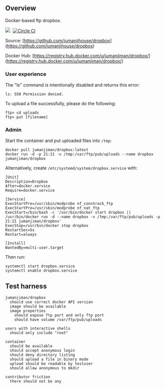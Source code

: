 ## Overview

Docker-based ftp dropbox.

[![](https://badge.imagelayers.io/jumanjiman/dropbox.svg)](https://imagelayers.io/?images=jumanjiman/dropbox:latest 'View image size and layers')&nbsp;
[![Circle CI](https://circleci.com/gh/jumanjihouse/dropbox.png?circle-token=601e7931628cb4cd1cd524db581322d89204370f)](https://circleci.com/gh/jumanjihouse/dropbox/tree/master 'View CI builds')

Source: [https://github.com/jumanjihouse/dropbox]
(https://github.com/jumanjihouse/dropbox)

Docker Hub: [https://registry.hub.docker.com/u/jumanjiman/dropbox/]
(https://registry.hub.docker.com/u/jumanjiman/dropbox/)


### User experience

The "ls" command is intentionally disabled and returns this error:

    ls: 550 Permission denied.

To upload a file successfully, please do the following:

    ftp> cd uploads
    ftp> put [filename]


### Admin

Start the container and put uploaded files into `/tmp`:

    docker pull jumanjiman/dropbox:latest
    docker run -d -p 21:21 -v /tmp:/var/ftp/pub/uploads --name dropbox jumanjiman/dropbox

Alternatively, create `/etc/systemd/system/dropbox.service` with:

    [Unit]
    Description=Dropbox
    After=docker.service
    Require=docker.service

    [Service]
    ExecStartPre=/usr/sbin/modprobe nf_conntrack_ftp
    ExecStartPre=/usr/sbin/modprobe nf_nat_ftp
    ExecStart=/bin/bash -c '/usr/bin/docker start dropbox || /usr/bin/docker run -d --name dropbox -v /tmp:/var/ftp/pub/uploads -p 21:21 jumanjiman/dropbox'
    ExecStop=/usr/bin/docker stop dropbox
    RestartSec=5s
    Restart=always

    [Install]
    WantedBy=multi-user.target

Then run:

    systemctl start dropbox.service
    systemctl enable dropbox.service


Test harness
------------

    jumanjiman/dropbox
      should use correct docker API version
      image should be available
      image properties
        should expose ftp port and only ftp port
        should have volume /var/ftp/pub/uploads

    users with interactive shells
      should only include "root"

    container
      should be available
      should accept anonymous login
      should deny directory listing
      should upload a file in binary mode
      upload should be readable by testuser
      should allow anonymous to mkdir

    contributor friction
      there should not be any
